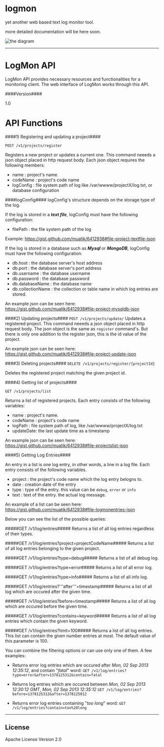 logmon
======

yet another web based text log monitor tool.

more detailed documentation will be here soon.


![the diagram](https://raw.github.com/muatik/logmon/master/docs/logmon.png "The diagram of LogMon")


____


LogMon API
=========

LogMon API provides necessary resources and functionalities for a monitoring client. The web interface of LogMon works through this API.

####Version####

1.0

API Functions
=========

####1) Registering and updating a project####

```POST /v1/projects/register```

Registers a new project or updates a current one. This command neeeds a json object placed in http request body. Each json object requires the following members:

- name : project's name.
- codeName : project's code name
- logConfig :  file system path of log like /var/wwww/projectX/log.txt, or database configuration 

####logConfig####
logConfig's structure depends on the storage type of the log.

If the log is stored in a ***text file***, logConfig must have the following configuration:

- filePath : the file system path of the log

Example: https://gist.github.com/muatik/6412938#file-project-textfile-json

If the log is stored in a database such as ***Mysql*** or ***MongoDB***, logConfig must have the following configuration:

- db.host : the database server's host address
- db.port : the database server's port address
- db.username : the database username
- db.password : the database password
- db.databaseName : the database name
- db.collectionName : the collection or table name in which log entries are stored.


An example json can be seen here: https://gist.github.com/muatik/6412938#file-project-mysqldb-json

####2) Updating projects####
```POST /v1/projects/update/```
Updates a registered project. This command neeeds a json object placed in http request body. The json object is the same as ```register``` command's. But there is only one addition to the register json, this is the id value of the project. 

An example json can be seen here: https://gist.github.com/muatik/6412938#file-project-update-json

####3) Deleting projects####
```DELETE /v1/projects/register/{projectId}```

Deletes the registered project matching the given project id. 


####4) Getting list of projects####

```GET /v1/projects/list```

Returns a list of registered projects. Each entry consists of the following variables:

- name : project's name.
- codeName : project's code name
- logPath :  file system path of log, like /var/wwww/projectX/log.txt
- updateDate: the last update time as a timestamp 

An example json can be seen here: https://gist.github.com/muatik/6412938#file-projectslist-json

####5) Getting Log Entries####

An entry in a list is one log entry, in other words, a line in a log file. Each entry consists of the following variables. 

- project : the project's code name which the log entry belogns to.
- date : creation date of the entry
- type : type of the entry. this value can be ```debug```, ```error``` or ```info```
- text : text of the entry. the actual log message.

An example of a list can be seen here: https://gist.github.com/muatik/6412938#file-logmonentries-json

Below you can see the list of the possible queries:

#####GET /v1/log/entries#####
Returns a list of all log entries regardless of their types.

#####GET /v1/log/entries?project=projectCodeName#####
Returns a list of all log entries belonging to the given project.

#####GET /v1/log/entries?type=debug#####
Returns a list of all debug log. 

#####GET /v1/log/entries?type=error#####
Returns a list of all error log. 

#####GET /v1/log/entries?type=info#####
Returns a list of all info log. 

#####GET /v1/log/entries?'''after'''=timestamp#####
Returns a list of all log which are occured after the given time.

#####GET /v1/log/entries?before=timestamp#####
Returns a list of all log which are occured before the given time.

#####GET /v1/log/entries?contains=keyword#####
Returns a list of all log entries which contain the given keyword.

#####GET /v1/log/entries?limit=100#####
Returns a list of all log entries. This list can contain the given number entries at most. The default value of this parameter is 100.

You can combine the filtering options or can use only one of them.
A few examples:

- Returns error log entries which are occured after *Mon, 02 Sep 2013 12:35:12*, and contain "*fatal*" word:
```GET /v1/log/entries?type=error&after=1378125312&contain=fatal```

- Returns log entries which are occured between *Mon, 02 Sep 2013 12:30:12 GMT*, *Mon, 02 Sep 2013 12:35:12*
```GET /v1/log/entries?before=1378125312&after=1378125012```

- Returns error log entries containing "*too long*" word:
```GET /v1/log/entries?contain=too%20long```


___

License
-

Apache License Version 2.0
